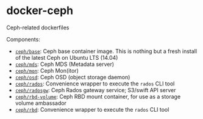 docker-ceph
===========

Ceph-related dockerfiles

Components:

* [`ceph/base`](base/):  Ceph base container image.  This is nothing but a fresh install of the latest Ceph on Ubuntu LTS (14.04)
* [`ceph/mds`](mds/): Ceph MDS (Metadata server)
* [`ceph/mon`](mon/): Ceph Mon(itor)
* [`ceph/osd`](osd/): Ceph OSD (object storage daemon)
* [`ceph/rados`](rados/): Convenience wrapper to execute the `rados` CLI tool
* [`ceph/radosgw`](radosgw/): Ceph Rados gateway service; S3/swift API server
* [`ceph/rbd-volume`](rbd-volume/): Ceph RBD mount container, for use as a storage volume ambassador
* [`ceph/rbd`](rbd/): Convenience wrapper to execute the `rados` CLI tool



